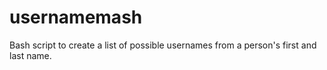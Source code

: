 # usernamemash
Bash script to create a list of possible usernames from a person's first and last name.

